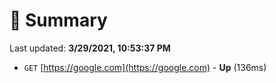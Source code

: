 # 📖 Summary
Last updated: **3/29/2021, 10:53:37 PM**

- `GET` [https://google.com](https://google.com) - **Up** (136ms)
